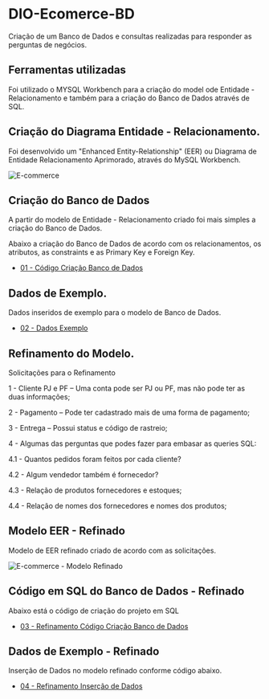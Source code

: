# DIO-Ecomerce-BD
Criação de um Banco de Dados e consultas realizadas para responder as perguntas de negócios.

## Ferramentas utilizadas

Foi utilizado o MYSQL Workbench para a criação do model ode Entidade - Relacionamento e também para a criação do Banco de Dados através de SQL.


## Criação do Diagrama Entidade - Relacionamento.

Foi desenvolvido um "Enhanced Entity-Relationship"  (EER) ou Diagrama de Entidade Relacionamento Aprimorado, através do MySQL Workbench.

![E-commerce](https://github.com/user-attachments/assets/693024c3-306b-495b-989f-fd651eca5448)

## Criação do Banco de Dados

A partir do modelo de Entidade - Relacionamento criado foi mais simples a criação do Banco de Dados.

Abaixo a criação do Banco de Dados de acordo com os relacionamentos, os atributos, as constraints e as Primary Key e Foreign Key.


- [01 - Código Criação Banco de Dados](documentos/banco_de_dados/01_Codigo_Criacao_BancoDeDados_Rev_04.txt)

## Dados de Exemplo.

Dados inseridos de exemplo para o modelo de Banco de Dados.

- [02 - Dados Exemplo](documentos/banco_de_dados/02_Dados_Exemplo_rev_00.txt)


## Refinamento do Modelo.

Solicitações para o Refinamento

1 - Cliente PJ e PF – Uma conta pode ser PJ ou PF, mas não pode ter as duas informações;

2 - Pagamento – Pode ter cadastrado mais de uma forma de pagamento;

3 - Entrega – Possui status e código de rastreio;

4 - Algumas das perguntas que podes fazer para embasar as queries SQL:

4.1 - Quantos pedidos foram feitos por cada cliente?

4.2 - Algum vendedor também é fornecedor?

4.3 - Relação de produtos fornecedores e estoques;

4.4 - Relação de nomes dos fornecedores e nomes dos produtos;


## Modelo EER - Refinado

Modelo de EER refinado criado de acordo com as solicitações.

![E-commerce - Modelo Refinado](https://github.com/user-attachments/assets/c614627e-c843-4883-b3b7-c87fde8b13c4)

## Código em SQL do Banco de Dados - Refinado

Abaixo está o código de criação do projeto em SQL


- [03 - Refinamento Código Criação Banco de Dados](documentos/banco_de_dados/03_Refinamento_Codigo_Criacao_BancoDeDados_Rev_02.txt)

## Dados de Exemplo - Refinado

Inserção de Dados no modelo refinado conforme código abaixo.

- [04 - Refinamento Inserção de Dados](documentos/banco_de_dados/04_Refinamento_Insercao_Dados.txt)



